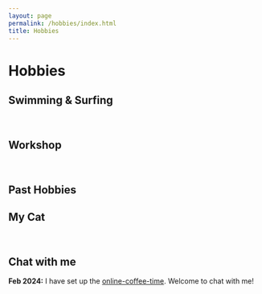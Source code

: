 ```yaml
---
layout: page
permalink: /hobbies/index.html
title: Hobbies
---
```


# Hobbies

## Swimming & Surfing

<div class="third">
<!-- <img src="/images/swimming2.JPG"> Example-->

</div>
<br>

## Workshop

<div class="third">

</div>
<br>


## Past Hobbies



## My Cat



<div>

</div>
<br>

## Chat with me

**Feb 2024:** I have set up the [online-coffee-time](https://calendly.com/samrenxuyi/30min). Welcome to chat with me!

<!-- Calendly inline widget begin -->

<div class="calendly-inline-widget" data-url="https://calendly.com/samrenxuyi/30min" style="min-width:320px;height:630px;"></div>
<script type="text/javascript" src="https://assets.calendly.com/assets/external/widget.js" async></script>
<!-- Calendly inline widget end -->

